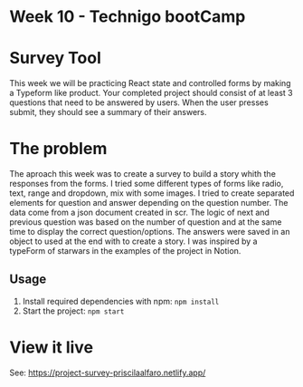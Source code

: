
# Week 10 - Technigo bootCamp

# Survey Tool

This week we will be practicing React state and controlled forms by making a Typeform like product. Your completed project should consist of at least 3 questions that need to be answered by users. When the user presses submit, they should see a summary of their answers.

# The problem

The aproach this week was to create a survey to build a story whith the responses from the forms. I tried some different types of forms like radio, text, range and dropdown, mix with some images. 
I tried to create separated elements for question and answer depending on the question number. 
The data come from a json document created in scr. The logic of next and previous question was based on the number of question and at the same time to display the correct question/options. The answers were saved in an object to used at the end with to create a story. 
I was inspired by a typeForm of starwars in the examples of the project in Notion.


## Usage

1. Install required dependencies with npm: `npm install`
2. Start the project: `npm start`

# View it live

See: https://project-survey-priscilaalfaro.netlify.app/

